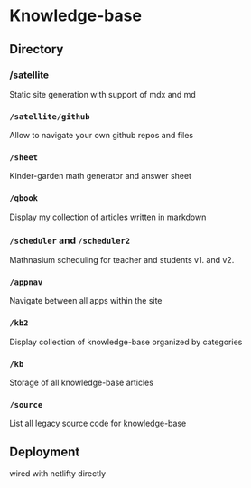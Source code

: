 # Knowledge-base

## Directory

### /satellite

Static site generation with support of mdx and md

### `/satellite/github`

Allow to navigate your own github repos and files

### `/sheet`

Kinder-garden math generator and answer sheet

### `/qbook`

Display my collection of articles written in markdown

### `/scheduler` and `/scheduler2`

Mathnasium scheduling for teacher and students v1. and v2.

### `/appnav`

Navigate between all apps within the site

### `/kb2`

Display collection of knowledge-base organized by categories

### `/kb`

Storage of all knowledge-base articles

### `/source`

List all legacy source code for knowledge-base

## Deployment

wired with netlifty directly
